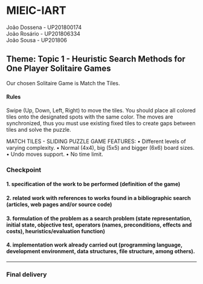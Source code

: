 # MIEIC-IART

João Dossena - UP201800174  
João Rosário - UP201806334  
João Sousa - UP201806  

## Theme: Topic 1 - Heuristic Search Methods for One Player Solitaire Games
Our chosen Solitaire Game is Match the Tiles. 
#### Rules
Swipe (Up, Down, Left, Right) to move the tiles. You should place all colored tiles onto the designated spots with the same color. The moves are synchronized, thus you must use existing fixed tiles to create gaps between tiles and solve the puzzle.

MATCH TILES - SLIDING PUZZLE GAME FEATURES:
• Different levels of varying complexity.
• Normal (4x4), big (5x5) and bigger (6x6) board sizes.
• Undo moves support.
• No time limit.

### Checkpoint
#### 1. specification of the work to be performed (definition of the game)

#### 2. related work with references to works found in a bibliographic search (articles, web pages and/or source code)

#### 3. formulation of the problem as a search problem (state representation, initial state, objective test, operators (names, preconditions, effects and costs), heuristics/evaluation function)

#### 4. implementation work already carried out (programming language, development environment, data structures, file structure, among others).

---
### Final delivery
